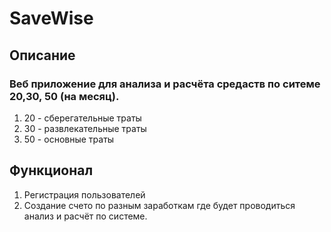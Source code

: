 ﻿# SaveWise

## Описание
### Веб приложение для анализа и расчёта средаств по ситеме 20,30, 50 (на месяц).
1. 20 - сберегательные траты
2. 30 - развлекательные траты
3. 50 - основные траты

## Функционал
1. Регистрация пользователей
2. Создание счето по разным заработкам где будет проводиться анализ и расчёт по системе.
